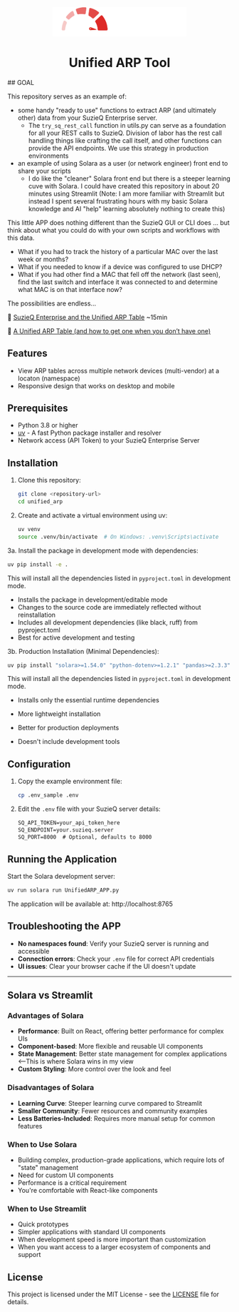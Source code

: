 <div align="center">
  <img src="assets/EIA Logo FINAL small_Dark Background.png" alt="EIA Logo" width="300">
  <h1>Unified ARP Tool</h1>
</div>
## GOAL

This repository serves as an example of:

- some handy "ready to use" functions to extract ARP (and ultimately other) data from your SuzieQ Enterprise server. 
  - The `try_sq_rest_call` function in utils.py can serve as a foundation for all your REST calls to SuzieQ.  Division of labor has the rest call handling things like crafting the call itself, and other functions can provide the API endpoints. We use this strategy in production environments
- an example of using Solara as a user (or network engineer) front end to share your scripts
  - I do like the "cleaner" Solara front end but there is a steeper learning cuve with Solara. I could have created this repository in about 20 minutes using Streamlit (Note: I am more familiar with Streamlit but instead I spent several frustrating hours with my basic Solara knowledge and AI "help" learning absolutely nothing to create this)

This little APP does nothing different than the SuzieQ GUI or CLI does ... but think about what you could do with your own scripts and workflows with this data.   

- What if you had to track the history of a particular MAC over the last week or months?
- What if you needed to know if a device was configured to use DHCP?
- What if you had other find a MAC that fell off the network (last seen), find the last switch and interface it was connected to and determine what MAC is on that interface now?

The possibilities are endless...

🎥 [SuzieQ Enterprise and the Unified ARP Table](http://https://vimeo.com/1130738176?fl=ml&fe=ec "SuzieQ Enterprise and the Unified ARP Table") ~15min

📝 [A Unified ARP Table (and how to get one when you don’t have one)](https://gratuitous-arp.net/a-unified-arp-table-how-to-get-one-when-you-dont-have-one/)

## Features

- View ARP tables across multiple network devices (multi-vendor) at a locaton (namespace)
- Responsive design that works on desktop and mobile

## Prerequisites

- Python 3.8 or higher
- [uv](https://github.com/astral-sh/uv) - A fast Python package installer and resolver
- Network access (API Token) to your SuzieQ Enterprise Server

## Installation

1. Clone this repository:
   ```bash
   git clone <repository-url>
   cd unified_arp
   ```

2. Create and activate a virtual environment using uv:
   ```bash
   uv venv
   source .venv/bin/activate  # On Windows: .venv\Scripts\activate
   ```

3a. Install the package in development mode with dependencies:
   ```bash
   uv pip install -e .
   ```

   This will install all the dependencies listed in `pyproject.toml` in development mode.

   - Installs the package in development/editable mode
   - Changes to the source code are immediately reflected without reinstallation
   - Includes all development dependencies (like black, ruff) from pyproject.toml
   - Best for active development and testing


3b. Production Installation (Minimal Dependencies):
   ```bash
   uv pip install "solara>=1.54.0" "python-dotenv>=1.2.1" "pandas>=2.3.3"
   ```

   This will install all the dependencies listed in `pyproject.toml` in development mode.

- Installs only the essential runtime dependencies

- More lightweight installation

- Better for production deployments

- Doesn't include development tools

  

## Configuration

1. Copy the example environment file:
   ```bash
   cp .env_sample .env
   ```

2. Edit the `.env` file with your SuzieQ server details:
   ```env
   SQ_API_TOKEN=your_api_token_here
   SQ_ENDPOINT=your.suzieq.server
   SQ_PORT=8000  # Optional, defaults to 8000
   ```

## Running the Application

Start the Solara development server:

```bash
uv run solara run UnifiedARP_APP.py
```

The application will be available at: http://localhost:8765



## Troubleshooting the APP

- **No namespaces found**: Verify your SuzieQ server is running and accessible
- **Connection errors**: Check your `.env` file for correct API credentials
- **UI issues**: Clear your browser cache if the UI doesn't update

---

## Solara vs Streamlit

### Advantages of Solara
- **Performance**: Built on React, offering better performance for complex UIs
- **Component-based**: More flexible and reusable UI components
- **State Management**: Better state management for complex applications <--This is where Solara wins in my view
- **Custom Styling**: More control over the look and feel

### Disadvantages of Solara
- **Learning Curve**: Steeper learning curve compared to Streamlit
- **Smaller Community**: Fewer resources and community examples
- **Less Batteries-Included**: Requires more manual setup for common features

### When to Use Solara
- Building complex, production-grade applications, which require lots of "state" management
- Need for custom UI components
- Performance is a critical requirement
- You're comfortable with React-like components

### When to Use Streamlit
- Quick prototypes
- Simpler applications with standard UI components
- When development speed is more important than customization 
- When you want access to a larger ecosystem of components and support

## License

This project is licensed under the MIT License - see the [LICENSE](LICENSE) file for details.